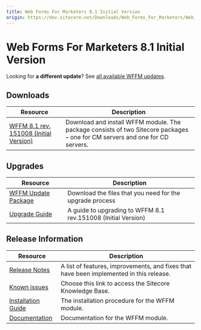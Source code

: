 ```yaml
---
title: Web Forms For Marketers 8.1 Initial Version
origin: https://dev.sitecore.net/Downloads/Web_Forms_For_Marketers/Web_Forms_For_Marketers_81/Web_Forms_For_Marketers_81_Initial_Version
---
```


# Web Forms For Marketers 8.1 Initial Version

  <Alert variant='warning' mb={4}>
    <AlertIcon />
    

Looking for **a different update**? See [all available WFFM updates](/downloads/Web_Forms_For_Marketers).


  </Alert>
  

## Downloads

 | Resource | Description |
 | --- | --- |
 | [WFFM 8.1 rev. 151008 (Initial Version)](https://sitecoredev.azureedge.net/~/media/D9956FB024804543A2FE72C4918D7E14.ashx?date=20151117T140525) | Download and install WFFM module. The package consists of two Sitecore packages – one for CM servers and one for CD servers. |

## Upgrades

 | Resource | Description |
 | --- | --- |
 | [WFFM Update Package](https://sitecoredev.azureedge.net/~/media/B7F9D353E96C45CE88CAE442C546ED34.ashx?date=20151117T140517) | Download the files that you need for the upgrade process |
 | [Upgrade Guide](https://sitecoredev.azureedge.net/~/media/346662440C5D4F0482EBE7E6413CFDB4.ashx?date=20170822T121144) | A guide to upgrading to WFFM 8.1 rev.151008 (Initial Version) |

## Release Information

 | Resource | Description |
 | --- | --- |
 | [Release Notes](https://dev.sitecore.net:443/downloads/Web%20Forms%20For%20Marketers/Web%20Forms%20For%20Marketers%2081/Web%20Forms%20For%20Marketers%2081%20Initial%20Version/Release%20Notes) | A list of features, improvements, and fixes that have been implemented in this release. |
 | [Known issues](https://kb.sitecore.net/articles/390090) | Choose this link to access the Sitecore Knowledge Base. |
 | [Installation Guide](https://sitecoredev.azureedge.net/~/media/7B2745E9AEFB4B9DA7F894540EE88738.ashx?date=20170824T092059) | The installation procedure for the WFFM module. |
 | [Documentation](https://doc.sitecore.com/developers/81/web-forms-for-marketers/en/index-en.html) | Documentation for the WFFM module. |